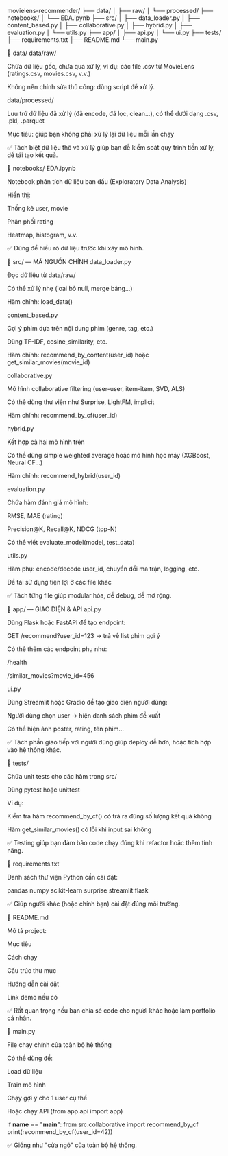 movielens-recommender/
├── data/
│ ├── raw/
│ └── processed/
├── notebooks/
│ └── EDA.ipynb
├── src/
│ ├── data_loader.py
│ ├── content_based.py
│ ├── collaborative.py
│ ├── hybrid.py
│ ├── evaluation.py
│ └── utils.py
├── app/
│ ├── api.py
│ └── ui.py
├── tests/
├── requirements.txt
├── README.md
└── main.py

📁 data/
data/raw/

Chứa dữ liệu gốc, chưa qua xử lý, ví dụ: các file .csv từ MovieLens (ratings.csv, movies.csv, v.v.)

Không nên chỉnh sửa thủ công: dùng script để xử lý.

data/processed/

Lưu trữ dữ liệu đã xử lý (đã encode, đã lọc, clean...), có thể dưới dạng .csv, .pkl, .parquet

Mục tiêu: giúp bạn không phải xử lý lại dữ liệu mỗi lần chạy

✅ Tách biệt dữ liệu thô và xử lý giúp bạn dễ kiểm soát quy trình tiền xử lý, dễ tái tạo kết quả.

📁 notebooks/
EDA.ipynb

Notebook phân tích dữ liệu ban đầu (Exploratory Data Analysis)

Hiển thị:

Thống kê user, movie

Phân phối rating

Heatmap, histogram, v.v.

✅ Dùng để hiểu rõ dữ liệu trước khi xây mô hình.

📁 src/ — MÃ NGUỒN CHÍNH
data_loader.py

Đọc dữ liệu từ data/raw/

Có thể xử lý nhẹ (loại bỏ null, merge bảng...)

Hàm chính: load_data()

content_based.py

Gợi ý phim dựa trên nội dung phim (genre, tag, etc.)

Dùng TF-IDF, cosine_similarity, etc.

Hàm chính: recommend_by_content(user_id) hoặc get_similar_movies(movie_id)

collaborative.py

Mô hình collaborative filtering (user-user, item-item, SVD, ALS)

Có thể dùng thư viện như Surprise, LightFM, implicit

Hàm chính: recommend_by_cf(user_id)

hybrid.py

Kết hợp cả hai mô hình trên

Có thể dùng simple weighted average hoặc mô hình học máy (XGBoost, Neural CF...)

Hàm chính: recommend_hybrid(user_id)

evaluation.py

Chứa hàm đánh giá mô hình:

RMSE, MAE (rating)

Precision@K, Recall@K, NDCG (top-N)

Có thể viết evaluate_model(model, test_data)

utils.py

Hàm phụ: encode/decode user_id, chuyển đổi ma trận, logging, etc.

Để tái sử dụng tiện lợi ở các file khác

✅ Tách từng file giúp modular hóa, dễ debug, dễ mở rộng.

📁 app/ — GIAO DIỆN & API
api.py

Dùng Flask hoặc FastAPI để tạo endpoint:

GET /recommend?user_id=123 → trả về list phim gợi ý

Có thể thêm các endpoint phụ như:

/health

/similar_movies?movie_id=456

ui.py

Dùng Streamlit hoặc Gradio để tạo giao diện người dùng:

Người dùng chọn user → hiện danh sách phim đề xuất

Có thể hiện ảnh poster, rating, tên phim...

✅ Tách phần giao tiếp với người dùng giúp deploy dễ hơn, hoặc tích hợp vào hệ thống khác.

📁 tests/

Chứa unit tests cho các hàm trong src/

Dùng pytest hoặc unittest

Ví dụ:

Kiểm tra hàm recommend_by_cf() có trả ra đúng số lượng kết quả không

Hàm get_similar_movies() có lỗi khi input sai không

✅ Testing giúp bạn đảm bảo code chạy đúng khi refactor hoặc thêm tính năng.

📄 requirements.txt

Danh sách thư viện Python cần cài đặt:

pandas
numpy
scikit-learn
surprise
streamlit
flask

✅ Giúp người khác (hoặc chính bạn) cài đặt đúng môi trường.

📄 README.md

Mô tả project:

Mục tiêu

Cách chạy

Cấu trúc thư mục

Hướng dẫn cài đặt

Link demo nếu có

✅ Rất quan trọng nếu bạn chia sẻ code cho người khác hoặc làm portfolio cá nhân.

📄 main.py

File chạy chính của toàn bộ hệ thống

Có thể dùng để:

Load dữ liệu

Train mô hình

Chạy gợi ý cho 1 user cụ thể

Hoặc chạy API (from app.api import app)

if **name** == "**main**":
from src.collaborative import recommend_by_cf
print(recommend_by_cf(user_id=42))

✅ Giống như "cửa ngõ" của toàn bộ hệ thống.
